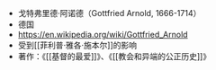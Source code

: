 - 戈特弗里德·阿诺德（Gottfried Arnold, 1666-1714）
- 德国
- https://en.wikipedia.org/wiki/Gottfried_Arnold
- 受到[[菲利普·雅各·施本尔]]的影响
- 著作：《[[基督的最爱]]》、《[[教会和异端的公正历史]]》